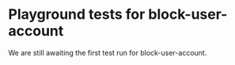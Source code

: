 # Playground tests for block-user-account
We are still awaiting the first test run for block-user-account.
